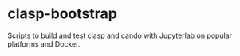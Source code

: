 # clasp-bootstrap
Scripts to build and test clasp and cando with Jupyterlab on popular platforms and Docker.
